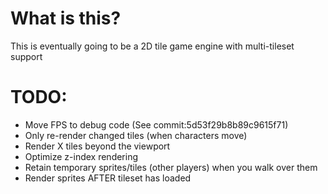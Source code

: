 # What is this?
This is eventually going to be a 2D tile game engine with multi-tileset support

# TODO:
* Move FPS to debug code (See commit:5d53f29b8b89c9615f71)
* Only re-render changed tiles (when characters move)
* Render X tiles beyond the viewport
* Optimize z-index rendering
* Retain temporary sprites/tiles (other players) when you walk over them
* Render sprites AFTER tileset has loaded